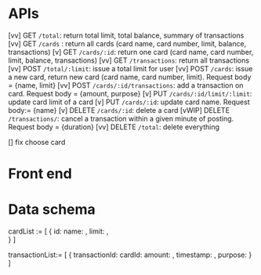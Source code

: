 # APIs
[vv] GET `/total`: return total limit, total balance, summary of transactions
[vv] GET `/cards` : return all cards (card name, card number, limit, balance, transactions)
[v] GET `/cards/:id`: return one card (card name, card number, limit, balance, transactions)
[vv] GET `/transactions`: return all transactions
[vv] POST `/total/:limit`: issue a total limit for user
[vv] POST `/cards`: issue a new card, return new card (card name, card number, limit). Request body = {name, limit}
[vv] POST `/cards/:id/transactions`: add a transaction on card. Request body = {amount, purpose}
[v] PUT `/cards/:id/limit/:limit`: update card limit of a card
[v] PUT `/cards/:id`: update card name. Request body:= {name}
[v] DELETE `/cards/:id`: delete a card
[vWIP] DELETE `/transactions/`: cancel a transaction within a given minute of posting. Request body = {duration}
[vv] DELETE `/total`: delete everything

[] fix choose card

# Front end

# Data schema
cardList := [
    {
        id: <string>
        name: <string>,
        limit: <number>,    
    }
]

transactionList:= [
    {
    transactionId: <string>
    cardId: <string>
    amount: <number>,
    timestamp: <date>,
    purpose: <string>
    }
] 